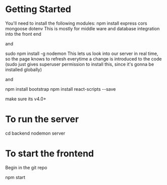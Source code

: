 # Getting Started
You'll need to install the following modules: npm install express cors mongoose dotenv This is mostly for middle ware and database integration into the front end

and

sudo npm install -g nodemon This lets us look into our server in real time, so the page knows to refresh everytime a change is introduced to the code (sudo just gives superuser permission to install this, since it's gonna be installed globally)

and

npm install bootstrap
npm install react-scripts --save


make sure its v4.0+
# To run the server
cd backend nodemon server

# To start the frontend
Begin in the git repo

npm start
